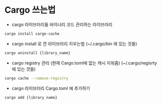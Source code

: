 # Cargo 쓰는법

- cargo 라이브러리들 바이너리 코드 관리하는 라이브러리
```bash
cargo install cargo-cache
```

- cargo install 로 깐 라이브러리 지우는법 (~/.cargo/bin 에 있는 것들)
```bash
cargo uninstall {library_name}
```

- cargo registry 관리 (현재 Cargo.toml에 없는 캐시 지워줌) (~/.cargo/regisrty 에 있는 것들)
```bash
cargo cache --remove-registry
```

- cargo 라이브러리 Cargo.toml 에 추가하기
```bash
cargo add {library name}
```
